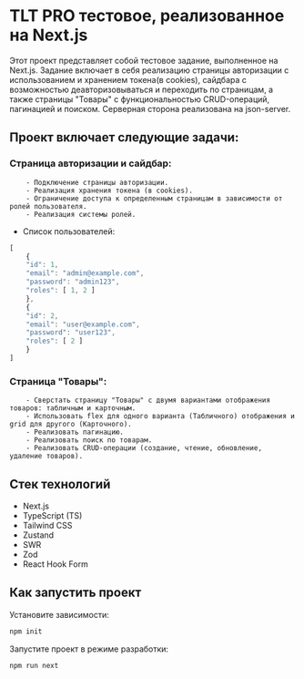 # TLT PRO тестовое, реализованное на Next.js
Этот проект представляет собой тестовое задание, выполненное на Next.js. Задание включает в себя реализацию страницы авторизации с использованием и хранением токена(в cookies), сайдбара с возможностью деавторизовываться и переходить по страницам, а также страницы "Товары" с функциональностью CRUD-операций, пагинацией и поиском. Серверная сторона реализована на json-server.

## Проект включает следующие задачи:

  ### Страница авторизации и сайдбар:
        - Подключение страницы авторизации.
        - Реализация хранения токена (в cookies).
        - Ограничение доступа к определенным страницам в зависимости от ролей пользователя.
        - Реализация системы ролей.
- Список пользователей:
```js
[
    {
	"id": 1,
	"email": "admin@example.com",
	"password": "admin123",
	"roles": [ 1, 2 ]
    },
    {
	"id": 2,
	"email": "user@example.com",
	"password": "user123",
	"roles": [ 2 ]
    }
]
```

 ### Страница "Товары":
        - Сверстать страницу "Товары" с двумя вариантами отображения товаров: табличным и карточным.
        - Использовать flex для одного варианта (Табличного) отображения и grid для другого (Карточного).
        - Реализовать пагинацию.
        - Реализовать поиск по товарам.
        - Реализовать CRUD-операции (создание, чтение, обновление, удаление товаров).


## Стек технологий
- Next.js
- TypeScript (TS)
- Tailwind CSS
- Zustand
- SWR
- Zod
- React Hook Form


## Как запустить проект

Установите зависимости:

```bash
npm init
```

Запустите проект в режиме разработки:

```bash
npm run next
```
